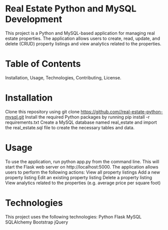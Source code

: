 # Real Estate Python and MySQL Development

This project is a Python and MySQL-based application for managing real estate properties. The application allows users to create, read, update, and delete (CRUD) property listings and view analytics related to the properties.

# Table of Contents

Installation,
Usage,
Technologies,
Contributing,
License.

# Installation

Clone this repository using git clone https://github.com//real-estate-python-mysql.git
Install the required Python packages by running pip install -r requirements.txt
Create a MySQL database named real_estate and import the real_estate.sql file to create the necessary tables and data.

# Usage

To use the application, run python app.py from the command line. This will start the Flask web server on http://localhost:5000.
The application allows users to perform the following actions:
View all property listings
Add a new property listing
Edit an existing property listing
Delete a property listing
View analytics related to the properties (e.g. average price per square foot)

# Technologies

This project uses the following technologies:
Python
Flask
MySQL
SQLAlchemy
Bootstrap
jQuery
